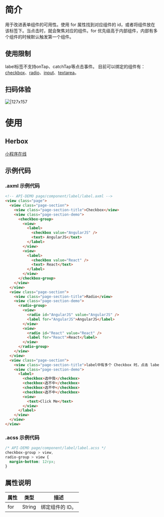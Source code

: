 
# 简介
用于改进表单组件的可用性。使用 for 属性找到对应组件的 id，或者将组件放在该标签下。当点击时，就会聚焦对应的组件。for 优先级高于内部组件，内部有多个组件的时候默认触发第一个组件。

## 使用限制
label标签不支持onTap、catchTap等点击事件。
目前可以绑定的组件有：[checkbox](component/checkbox)、[radio](component/radio)、[input](component/input)、[textarea](component/textarea)。

## 扫码体验
![|127x157](https://gw.alipayobjects.com/zos/skylark/80846e43-3df4-4711-aa73-04f4af3e70a5/2018/jpeg/a9c328e5-d510-4a26-8595-0cd380313c7c.jpeg#align=left&display=inline&height=1906&margin=%5Bobject%20Object%5D&originHeight=1906&originWidth=1540&status=done&style=none&width=128)

# 使用

## Herbox
[小程序在线](https://herbox-embed.alipay.com/s/doc-label?theme=light&previewZoom=75&chInfo=openhome-doc) 

## 示例代码

### .axml 示例代码
```html
<!-- API-DEMO page/component/label/label.axml -->
<view class="page">
  <view class="page-section">
    <view class="page-section-title">Checkbox</view>
    <view class="page-section-demo">
      <checkbox-group>
        <view>
          <label>
            <checkbox value="AngularJS" />
            <text> AngularJS</text>
          </label>
        </view>
        <view>
          <label>
            <checkbox value="React" />
            <text> React</text>
          </label>
        </view>
      </checkbox-group>
    </view>
  </view>
  <view class="page-section">
    <view class="page-section-title">Radio</view>
    <view class="page-section-demo">
      <radio-group>
        <view>
          <radio id="AngularJS" value="AngularJS" />
          <label for="AngularJS">AngularJS</label>
        </view>
        <view>
          <radio id="React" value="React" />
          <label for="React">React</label>
        </view>
      </radio-group>
    </view>
  </view>
  <view class="page-section">
    <view class="page-section-title">label中有多个 Checkbox 时，点击 label 关联的元素选择第一个，例如点击的“Click Me”</view>
    <view class="page-section-demo">
      <label>
        <checkbox>选中我</checkbox>
        <checkbox>选不中</checkbox>
        <checkbox>选不中</checkbox>
        <checkbox>选不中</checkbox>
        <view>
          <text>Click Me</text>
        </view>
      </label>
    </view>
  </view>
</view>
```

### .acss 示例代码
```css
/* API-DEMO page/component/label/label.acss */
checkbox-group > view,
radio-group > view {
  margin-bottom: 12rpx;
}
```

## 属性说明
| **属性** | **类型** | **描述** |
| --- | --- | --- |
| for | String | 绑定组件的 ID。 |

